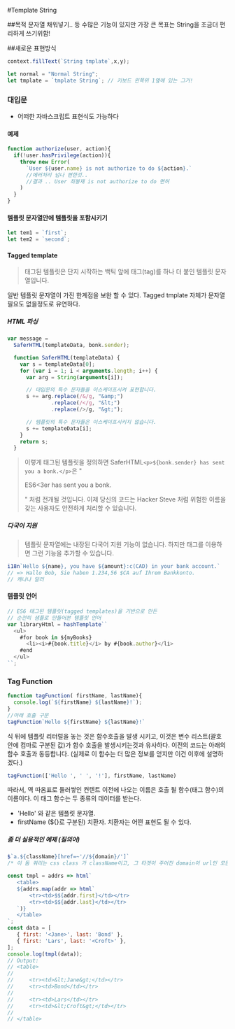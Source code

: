 #Template String

##목적
문자열 채워넣기.. 등 수많은 기능이 있지만 가장 큰 목표는 String을 조금더 편리하게 쓰기위함!

##새로운 표현방식
```js
context.fillText(`String tmplate`,x,y);

let normal = "Normal String";
let tmplate = `tmplate String`; // 키보드 왼쪽위 1옆에 있는 그거!
```

### 대입문
- 어떠한 자바스크립트 표현식도 가능하다
#### 예제
```js
function authorize(user, action){
  if(!user.hasPrivilege(action)){
    throw new Error(
      `User ${user.name} is not authorize to do ${action}.`
      //에러처리 넘나 편한것..
      //결과 .. User 최봉재 is not authorize to do 면허
    )
  }
}
```

#### 템플릿 문자열안에 템플릿을 포함시키기
```js
let tem1 = `first`;
let tem2 = `second`;
```


#### Tagged template

 > 태그된 템플릿은 단지 시작하는 백틱 앞에 태그(tag)를 하나 더 붙인 템플릿 문자열입니다.

일반 템플릿 문자열이 가진 한계점을 보완 할 수 있다. Tagged tmplate 자체가 문자열 필요도 없을정도로 유연하다.



##### HTML 파싱
```js
var message =
  SaferHTML(templateData, bonk.sender);

  function SaferHTML(templateData) {
    var s = templateData[0];
    for (var i = 1; i < arguments.length; i++) {
      var arg = String(arguments[i]);

      // 대입문의 특수 문자들을 이스케이프시켜 표현합니다.
      s += arg.replace(/&/g, "&amp;")
              .replace(/</g, "&lt;")
              .replace(/>/g, "&gt;");

      // 템플릿의 특수 문자들은 이스케이프시키지 않습니다.
      s += templateData[i];
    }
    return s;
  }

```

>이렇게 태그된 템플릿을 정의하면 SaferHTML``<p>${bonk.sender} has sent you a bonk.</p>``은 "<p>ES6&lt;3er has sent you a bonk.</p>" 처럼 전개될 것입니다. 이제 당신의 코드는 Hacker Steve <script>alert('xss');</script>처럼 위험한 이름을 갖는 사용자도 안전하게 처리할 수 있습니다.




##### 다국어 지원

>템플릿 문자열에는 내장된 다국어 지원 기능이 없습니다. 하지만 태그를 이용하면 그런 기능을 추가할 수 있습니다.

```js
i18n`Hello ${name}, you have ${amount}:c(CAD) in your bank account.`
// => Hallo Bob, Sie haben 1.234,56 $CA auf Ihrem Bankkonto.
// 캐나나 달러
```

#### 템플릿 언어

```js
// ES6 태그된 템플릿(tagged templates)을 기반으로 만든
// 순전히 샘플로 만들어본 템플릿 언어
var libraryHtml = hashTemplate``
  <ul>
    #for book in ${myBooks}
      <li><i>#{book.title}</i> by #{book.author}</li>
    #end
  </ul>
``;
```

### Tag Function
```js
function tagFunction( firstName, lastName){
  console.log(`${firstName} ${lastName}!`);
}
//아래 호출 구문
tagFunction`Hello ${firstName} ${lastName}!`
```
식 뒤에 템플릿 리터럴을 놓는 것은 함수호출을 발생 시키고, 이것은 변수 리스트(괄호 안에 컴마로 구분된 값)가 함수 호출을 발생시키는것과 유사하다. 이전의 코드는 아래의 함수 호출과 동등합니다. (실제로 이 함수는 더 많은 정보를 얻지만 이건 이후에 설명하겠다.)
```js
tagFunction(['Hello ', ' ', '!'], firstName, lastName)
```
따라서, 역 따옴표로 둘러쌓인 컨텐트 이전에 나오는 이름은 호출 될 함수(태그 함수)의 이름이다. 이 태그 함수는 두 종류의 데이터를 받는다.

- 'Hello' 와 같은 템플릿 문자열.
- firstName (${}로 구분된) 치환자. 치환자는 어떤 표현도 될 수 있다.

##### 좀 더 실용적인 예제 (질의어)
 ```js
$`a.${className}[href=~'//${domain}/']`
/* 이 돔 쿼리는 css class 가 className이고, 그 타겟이 주어진 domain이 url인 모든 a 태그를 찾는다. 이 태그 함수 $는 인자들은 정확하게 이스케이프 하고, 문자열 연결 보다 더 안전한 접근을 보장한다.*/

const tmpl = addrs => html`
    <table>
    ${addrs.map(addr => html`
        <tr><td>$${addr.first}</td></tr>
        <tr><td>$${addr.last}</td></tr>
    `)}
    </table>
`;
const data = [
    { first: '<Jane>', last: 'Bond' },
    { first: 'Lars', last: '<Croft>' },
];
console.log(tmpl(data));
// Output:
// <table>
//
//     <tr><td>&lt;Jane&gt;</td></tr>
//     <tr><td>Bond</td></tr>
//
//     <tr><td>Lars</td></tr>
//     <tr><td>&lt;Croft&gt;</td></tr>
//
// </table>
```
